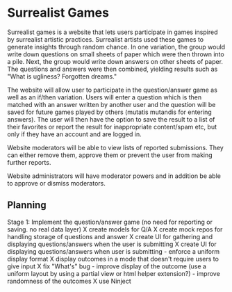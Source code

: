﻿Surrealist Games
=========================

Surrealist games is a website that lets users participate in games inspired by surrealist artistic
practices. Surrealist artists used these games to generate insights through random chance.
In one variation, the group would write down questions on small sheets of paper which
were then thrown into a pile. Next, the group would write down answers on other sheets
of paper. The questions and answers were then combined, yielding results such as
"What is ugliness? Forgotten dreams."

The website will allow user to participate in the question/answer game as well as
an if/then variation. Users will enter a question which is then matched with
an answer written by another user and the question will be saved
for future games played by others (mutatis mutandis for entering answers). The user will then have the option to 
save the result to a list of their favorites or report the result for inappropriate
content/spam etc, but only if they have an account and are logged in. 

Website moderators will be able to view lists of reported submissions. They can
either remove them, approve them or prevent the user from making further reports. 

Website administrators will have moderator powers and in addition be able to approve
or dismiss moderators. 

Planning
-----------------
Stage 1: Implement the question/answer game (no need for reporting or saving.
 no real data layer)
	X create models for Q/A
	X create mock repos for handling storage of questions and answer
	X create UI for gathering and displaying questions/answers when the user is submitting
	X create UI for displaying questions/answers when user is submitting
	- enforce a uniform display format 
	X display outcomes in a mode that doesn't require users to give input
	X fix "What's" bug
	- improve display of the outcome (use a uniform layout by using a partial view or html helper extension?)
	- improve randomness of the outcomes
	X use Ninject